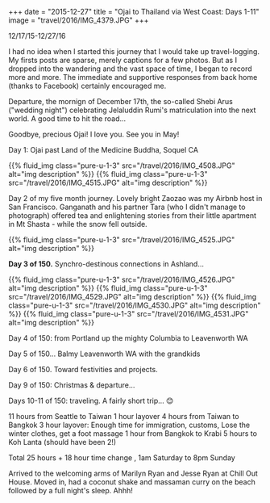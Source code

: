 +++
date = "2015-12-27"
title = "Ojai to Thailand via West Coast: Days 1-11"
image = "travel/2016/IMG_4379.JPG"
+++

12/17/15-12/27/16

I had no idea when I started this journey that I would take up travel-logging.  My firsts posts are sparse, merely captions for a few photos.  But as I dropped into the wandering and the vast space of time, I began to record more and more.  The immediate and supportive responses from back home (thanks to Facebook) certainly encouraged me.

Departure, the mornign of December 17th, the so-called Shebi Arus ("wedding night") celebrating Jelaluddin Rumi's matriculation into the next world.  A good time to hit the road...

Goodbye, precious Ojai! I love you. See you in May!

Day 1: Ojai past Land of the Medicine Buddha, Soquel CA

{{% fluid_img class="pure-u-1-3" src="/travel/2016/IMG_4508.JPG" alt="img description" %}} {{% fluid_img class="pure-u-1-3" src="/travel/2016/IMG_4515.JPG" alt="img description" %}}

Day 2 of my five month journey. Lovely bright Zaozao was my Airbnb host in San Francisco. Ganganath and his partner Tara (who I didn't manage to photograph) offered tea and enlightening stories from their little apartment in Mt Shasta - while the snow fell outside.

{{% fluid_img class="pure-u-1-3" src="/travel/2016/IMG_4525.JPG" alt="img description" %}}

**Day 3 of 150.** Synchro-destinous connections in Ashland...

{{% fluid_img class="pure-u-1-3" src="/travel/2016/IMG_4526.JPG" alt="img description" %}}
{{% fluid_img class="pure-u-1-3" src="/travel/2016/IMG_4529.JPG" alt="img description" %}}
{{% fluid_img class="pure-u-1-3" src="/travel/2016/IMG_4530.JPG" alt="img description" %}}
{{% fluid_img class="pure-u-1-3" src="/travel/2016/IMG_4531.JPG" alt="img description" %}}

Day 4 of 150: from Portland up the mighty Columbia to Leavenworth WA

Day 5 of 150... Balmy Leavenworth WA with the grandkids

Day 6 of 150. Toward festivities and projects.

Day 9 of 150: Christmas & departure...

Days 10-11 of 150: traveling. A fairly short trip... 😊

11 hours from Seattle to Taiwan
1 hour layover
4 hours from Taiwan to Bangkok
3 hour layover:
Enough time for immigration, customs,
Lose the winter clothes, get a foot massage
1 hour from Bangkok to Krabi
5 hours to Koh Lanta (should have been 2!)

Total 25 hours + 18 hour time change , 1am Saturday to 8pm Sunday

Arrived to the welcoming arms of Marilyn Ryan and Jesse Ryan at Chill Out House. Moved in, had a coconut shake and massaman curry on the beach followed by a full night's sleep. Ahhh!
